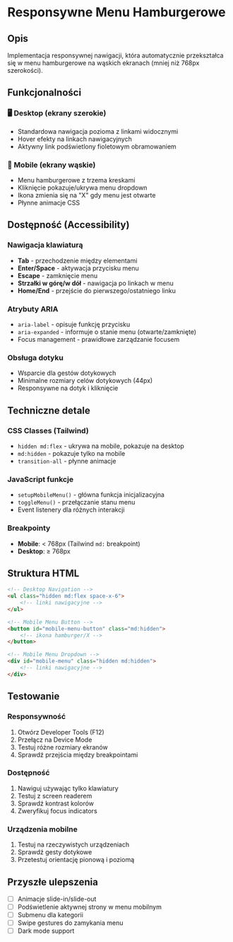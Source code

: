 # Responsywne Menu Hamburgerowe

## Opis
Implementacja responsywnej nawigacji, która automatycznie przekształca się w menu hamburgerowe na wąskich ekranach (mniej niż 768px szerokości).

## Funkcjonalności

### 🖥️ Desktop (ekrany szerokie)
- Standardowa nawigacja pozioma z linkami widocznymi
- Hover efekty na linkach nawigacyjnych
- Aktywny link podświetlony fioletowym obramowaniem

### 📱 Mobile (ekrany wąskie)
- Menu hamburgerowe z trzema kreskami
- Kliknięcie pokazuje/ukrywa menu dropdown
- Ikona zmienia się na "X" gdy menu jest otwarte
- Płynne animacje CSS

## Dostępność (Accessibility)

### Nawigacja klawiaturą
- **Tab** - przechodzenie między elementami
- **Enter/Space** - aktywacja przycisku menu
- **Escape** - zamknięcie menu
- **Strzałki w górę/w dół** - nawigacja po linkach w menu
- **Home/End** - przejście do pierwszego/ostatniego linku

### Atrybuty ARIA
- `aria-label` - opisuje funkcję przycisku
- `aria-expanded` - informuje o stanie menu (otwarte/zamknięte)
- Focus management - prawidłowe zarządzanie focusem

### Obsługa dotyku
- Wsparcie dla gestów dotykowych
- Minimalne rozmiary celów dotykowych (44px)
- Responsywne na dotyk i kliknięcie

## Techniczne detale

### CSS Classes (Tailwind)
- `hidden md:flex` - ukrywa na mobile, pokazuje na desktop
- `md:hidden` - pokazuje tylko na mobile
- `transition-all` - płynne animacje

### JavaScript funkcje
- `setupMobileMenu()` - główna funkcja inicjalizacyjna
- `toggleMenu()` - przełączanie stanu menu
- Event listenery dla różnych interakcji

### Breakpointy
- **Mobile**: < 768px (Tailwind `md:` breakpoint)
- **Desktop**: ≥ 768px

## Struktura HTML

```html
<!-- Desktop Navigation -->
<ul class="hidden md:flex space-x-6">
    <!-- linki nawigacyjne -->
</ul>

<!-- Mobile Menu Button -->
<button id="mobile-menu-button" class="md:hidden">
    <!-- ikona hamburger/X -->
</button>

<!-- Mobile Menu Dropdown -->
<div id="mobile-menu" class="hidden md:hidden">
    <!-- linki nawigacyjne -->
</div>
```

## Testowanie

### Responsywność
1. Otwórz Developer Tools (F12)
2. Przełącz na Device Mode
3. Testuj różne rozmiary ekranów
4. Sprawdź przejścia między breakpointami

### Dostępność
1. Nawiguj używając tylko klawiatury
2. Testuj z screen readerem
3. Sprawdź kontrast kolorów
4. Zweryfikuj focus indicators

### Urządzenia mobilne
1. Testuj na rzeczywistych urządzeniach
2. Sprawdź gesty dotykowe
3. Przetestuj orientację pionową i poziomą

## Przyszłe ulepszenia

- [ ] Animacje slide-in/slide-out
- [ ] Podświetlenie aktywnej strony w menu mobilnym
- [ ] Submenu dla kategorii
- [ ] Swipe gestures do zamykania menu
- [ ] Dark mode support
